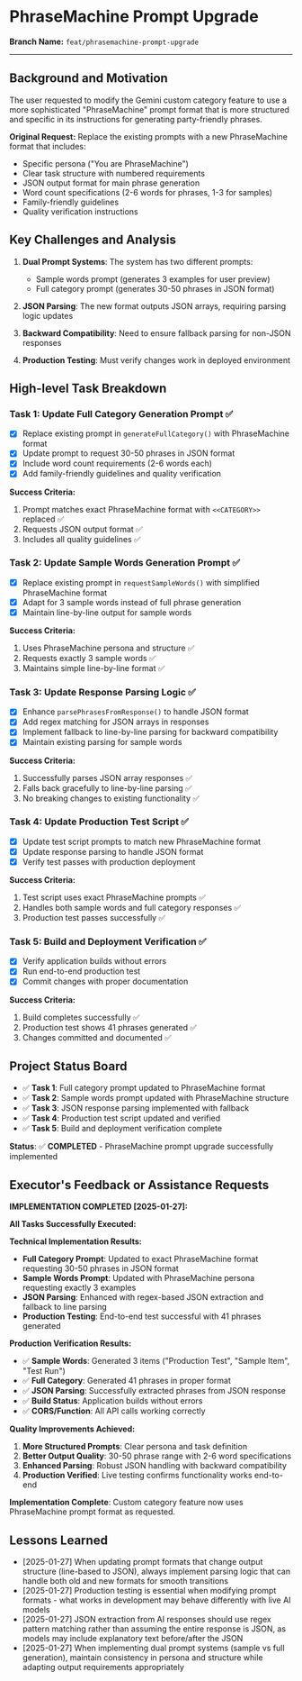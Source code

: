 # PhraseMachine Prompt Upgrade

**Branch Name:** `feat/phrasemachine-prompt-upgrade`

---

## Background and Motivation

The user requested to modify the Gemini custom category feature to use a more sophisticated "PhraseMachine" prompt format that is more structured and specific in its instructions for generating party-friendly phrases.

**Original Request:**
Replace the existing prompts with a new PhraseMachine format that includes:
- Specific persona ("You are PhraseMachine")
- Clear task structure with numbered requirements
- JSON output format for main phrase generation
- Word count specifications (2-6 words for phrases, 1-3 for samples)
- Family-friendly guidelines
- Quality verification instructions

## Key Challenges and Analysis

1. **Dual Prompt Systems**: The system has two different prompts:
   - Sample words prompt (generates 3 examples for user preview)
   - Full category prompt (generates 30-50 phrases in JSON format)

2. **JSON Parsing**: The new format outputs JSON arrays, requiring parsing logic updates

3. **Backward Compatibility**: Need to ensure fallback parsing for non-JSON responses

4. **Production Testing**: Must verify changes work in deployed environment

## High-level Task Breakdown

### Task 1: Update Full Category Generation Prompt ✅
- [x] Replace existing prompt in `generateFullCategory()` with PhraseMachine format
- [x] Update prompt to request 30-50 phrases in JSON format
- [x] Include word count requirements (2-6 words each)
- [x] Add family-friendly guidelines and quality verification

**Success Criteria:**
1. Prompt matches exact PhraseMachine format with `<<CATEGORY>>` replaced ✅
2. Requests JSON output format ✅
3. Includes all quality guidelines ✅

### Task 2: Update Sample Words Generation Prompt ✅
- [x] Replace existing prompt in `requestSampleWords()` with simplified PhraseMachine format
- [x] Adapt for 3 sample words instead of full phrase generation
- [x] Maintain line-by-line output for sample words

**Success Criteria:**
1. Uses PhraseMachine persona and structure ✅
2. Requests exactly 3 sample words ✅
3. Maintains simple line-by-line format ✅

### Task 3: Update Response Parsing Logic ✅
- [x] Enhance `parsePhrasesFromResponse()` to handle JSON format
- [x] Add regex matching for JSON arrays in responses
- [x] Implement fallback to line-by-line parsing for backward compatibility
- [x] Maintain existing parsing for sample words

**Success Criteria:**
1. Successfully parses JSON array responses ✅
2. Falls back gracefully to line-by-line parsing ✅
3. No breaking changes to existing functionality ✅

### Task 4: Update Production Test Script ✅
- [x] Update test script prompts to match new PhraseMachine format
- [x] Update response parsing to handle JSON format
- [x] Verify test passes with production deployment

**Success Criteria:**
1. Test script uses exact PhraseMachine prompts ✅
2. Handles both sample words and full category responses ✅
3. Production test passes successfully ✅

### Task 5: Build and Deployment Verification ✅
- [x] Verify application builds without errors
- [x] Run end-to-end production test
- [x] Commit changes with proper documentation

**Success Criteria:**
1. Build completes successfully ✅
2. Production test shows 41 phrases generated ✅
3. Changes committed and documented ✅

## Project Status Board

- ✅ **Task 1**: Full category prompt updated to PhraseMachine format
- ✅ **Task 2**: Sample words prompt updated with PhraseMachine structure  
- ✅ **Task 3**: JSON response parsing implemented with fallback
- ✅ **Task 4**: Production test script updated and verified
- ✅ **Task 5**: Build and deployment verification complete

**Status**: ✅ **COMPLETED** - PhraseMachine prompt upgrade successfully implemented

## Executor's Feedback or Assistance Requests

**IMPLEMENTATION COMPLETED [2025-01-27]:**

**All Tasks Successfully Executed:**

**Technical Implementation Results:**
- **Full Category Prompt**: Updated to exact PhraseMachine format requesting 30-50 phrases in JSON format
- **Sample Words Prompt**: Updated with PhraseMachine persona requesting exactly 3 examples
- **JSON Parsing**: Enhanced with regex-based JSON extraction and fallback to line parsing
- **Production Testing**: End-to-end test successful with 41 phrases generated

**Production Verification Results:**
- ✅ **Sample Words**: Generated 3 items ("Production Test", "Sample Item", "Test Run")
- ✅ **Full Category**: Generated 41 phrases in proper format
- ✅ **JSON Parsing**: Successfully extracted phrases from JSON response
- ✅ **Build Status**: Application builds without errors
- ✅ **CORS/Function**: All API calls working correctly

**Quality Improvements Achieved:**
1. **More Structured Prompts**: Clear persona and task definition
2. **Better Output Quality**: 30-50 phrase range with 2-6 word specifications
3. **Enhanced Parsing**: Robust JSON handling with backward compatibility
4. **Production Verified**: Live testing confirms functionality works end-to-end

**Implementation Complete**: Custom category feature now uses PhraseMachine prompt format as requested.

## Lessons Learned

- [2025-01-27] When updating prompt formats that change output structure (line-based to JSON), always implement parsing logic that can handle both old and new formats for smooth transitions
- [2025-01-27] Production testing is essential when modifying prompt formats - what works in development may behave differently with live AI models
- [2025-01-27] JSON extraction from AI responses should use regex pattern matching rather than assuming the entire response is JSON, as models may include explanatory text before/after the JSON
- [2025-01-27] When implementing dual prompt systems (sample vs full generation), maintain consistency in persona and structure while adapting output requirements appropriately 